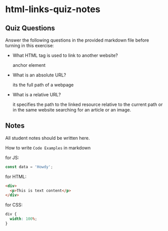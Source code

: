 # html-links-quiz-notes

## Quiz Questions

Answer the following questions in the provided markdown file before turning in this exercise:

- What HTML tag is used to link to another website?

  anchor element

- What is an absolute URL?

  its the full path of a webpage

- What is a relative URL?

  it specifies the path to the linked resource relative to the current path or in the same website
  searching for an article or an image.

## Notes

All student notes should be written here.

How to write `Code Examples` in markdown

for JS:

```javascript
const data = 'Howdy';
```

for HTML:

```html
<div>
  <p>This is text content</p>
</div>
```

for CSS:

```css
div {
  width: 100%;
}
```
